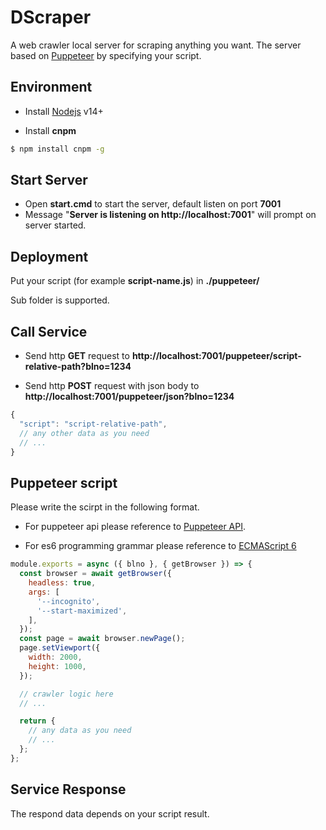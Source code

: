 # DScraper
A web crawler local server for scraping anything you want. The server based on [Puppeteer](https://github.com/GoogleChrome/puppeteer) by specifying your script.

Environment
------------
- Install [Nodejs](https://nodejs.org/) v14+

- Install **cnpm**

```bash
$ npm install cnpm -g
```

Start Server
------------
- Open **start.cmd** to start the server, default listen on port **7001**
- Message "**Server is listening on http&#58;//localhost:7001**" will prompt on server started.

Deployment
------------
Put your script (for example **script-name.js**) in **./puppeteer/**

Sub folder is supported.

Call Service
------------
- Send http **GET** request to **http&#58;//localhost:7001/puppeteer/script-relative-path?blno=1234**

- Send http **POST** request with json body to **http&#58;//localhost:7001/puppeteer/json?blno=1234**

```js
{
  "script": "script-relative-path",
  // any other data as you need
  // ...
}
```

Puppeteer script
------------
Please write the scirpt in the following format.

- For puppeteer api please reference to [Puppeteer API](https://github.com/GoogleChrome/puppeteer/blob/master/docs/api.md).

- For es6 programming grammar please reference to [ECMAScript 6](http://es6-features.org)

```js
module.exports = async ({ blno }, { getBrowser }) => {
  const browser = await getBrowser({
    headless: true,
    args: [
      '--incognito',
      '--start-maximized',
    ],
  });
  const page = await browser.newPage();
  page.setViewport({
    width: 2000,
    height: 1000,
  });

  // crawler logic here
  // ...

  return {
    // any data as you need
    // ...
  };
};

```

Service Response
------------
The respond data depends on your script result.

